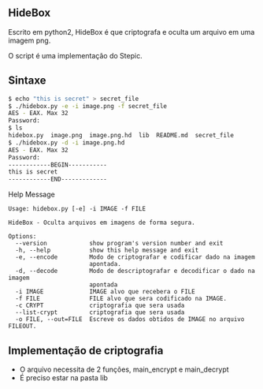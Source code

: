 ## HideBox
Escrito em python2, HideBox é que criptografa e oculta um arquivo em uma imagem png.

O script é uma implementação do Stepic.
## Sintaxe
```sh
$ echo "this is secret" > secret_file
$ ./hidebox.py -e -i image.png -f secret_file 
AES - EAX. Max 32
Password:
$ ls
hidebox.py  image.png  image.png.hd  lib  README.md  secret_file
$ ./hidebox.py -d -i image.png.hd
AES - EAX. Max 32 
Password: 
------------BEGIN-----------
this is secret
------------END-------------
```
Help Message
```
Usage: hidebox.py [-e] -i IMAGE -f FILE

HideBox - Oculta arquivos em imagens de forma segura.

Options:
  --version            show program's version number and exit
  -h, --help           show this help message and exit
  -e, --encode         Modo de criptografar e codificar dado na imagem
                       apontada.
  -d, --decode         Modo de descriptografar e decodificar o dado na imagem
                       apontada
  -i IMAGE             IMAGE alvo que recebera o FILE
  -f FILE              FILE alvo que sera codificado na IMAGE.
  -c CRYPT             criptografia que sera usada
  --list-crypt         criptografia que sera usada
  -o FILE, --out=FILE  Escreve os dados obtidos de IMAGE no arquivo FILEOUT.
  ```
## Implementação de criptografia
- O arquivo necessita de 2 funções, main_encrypt e main_decrypt
- É preciso estar na pasta lib
